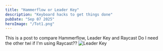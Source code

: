 ```yaml
---
title: "Hammerflow or Leader Key"
description: "Keyboard hacks to get things done"
pubDate: "Sep 07 2025"
heroImage: "/Tot1.png"
---
```


This is a post to compare Hammerflow, Leader Key and Raycast
Do I need the other twi if I'm using Raycast??
![Leader Key](/threema_info.png)

